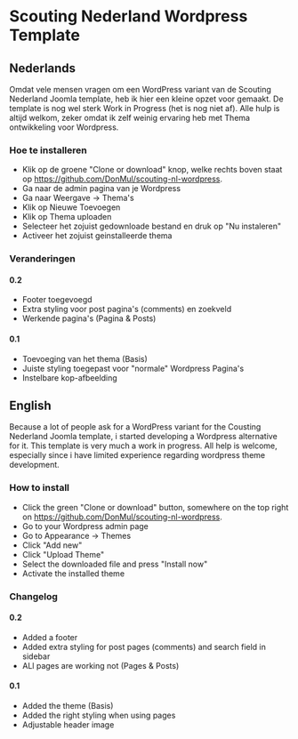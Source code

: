 # Scouting Nederland Wordpress Template

## Nederlands
Omdat vele mensen vragen om een WordPress variant van de Scouting Nederland Joomla template, heb ik hier een kleine opzet voor gemaakt.
De template is nog wel sterk Work in Progress (het is nog niet af). Alle hulp is altijd welkom, zeker omdat ik zelf weinig ervaring heb met Thema ontwikkeling voor Wordpress.

### Hoe te installeren
* Klik op de groene "Clone or download" knop, welke rechts boven staat op https://github.com/DonMul/scouting-nl-wordpress.
* Ga naar de admin pagina van je Wordpress
* Ga naar Weergave -> Thema's
* Klik op Nieuwe Toevoegen
* Klik op Thema uploaden
* Selecteer het zojuist gedownloade bestand en druk op "Nu instaleren"
* Activeer het zojuist geinstalleerde thema

### Veranderingen
#### 0.2
* Footer toegevoegd
* Extra styling voor post pagina's (comments) en zoekveld
* Werkende pagina's (Pagina & Posts)

#### 0.1
* Toevoeging van het thema (Basis)
* Juiste styling toegepast voor "normale" Wordpress Pagina's
* Instelbare kop-afbeelding

## English
Because a lot of people ask for a WordPress variant for the Cousting Nederland Joomla template, i started developing a Wordpress alternative for it.
This template is very much a work in progress. All help is welcome, especially since i have limited experience regarding wordpress theme development.

### How to install
* Click the green "Clone or download" button, somewhere on the top right on https://github.com/DonMul/scouting-nl-wordpress.
* Go to your Wordpress admin page
* Go to Appearance -> Themes
* Click "Add new"
* Click "Upload Theme"
* Select the downloaded file and press "Install now"
* Activate the installed theme

### Changelog
#### 0.2
* Added a footer
* Added extra styling for post pages (comments) and search field in sidebar
* ALl pages are working not (Pages & Posts)

#### 0.1
* Added the theme (Basis)
* Added the right styling when using pages
* Adjustable header image
